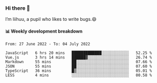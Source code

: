 ### Hi there 👋
I’m liihuu, a pupil who likes to write bugs.😄


#### 📊 Weekly development breakdown
<!--START_SECTION:waka-->

```text
From: 27 June 2022 - To: 04 July 2022

JavaScript   6 hrs 20 mins   █████████████░░░░░░░░░░░░   52.25 %
Vue.js       3 hrs 14 mins   ██████▓░░░░░░░░░░░░░░░░░░   26.74 %
Markdown     55 mins         ██░░░░░░░░░░░░░░░░░░░░░░░   07.66 %
JSON         55 mins         ██░░░░░░░░░░░░░░░░░░░░░░░   07.60 %
TypeScript   36 mins         █▒░░░░░░░░░░░░░░░░░░░░░░░   05.01 %
LESS         4 mins          ░░░░░░░░░░░░░░░░░░░░░░░░░   00.58 %
```

<!--END_SECTION:waka-->

<!--
**liihuu/liihuu** is a ✨ _special_ ✨ repository because its `README.md` (this file) appears on your GitHub profile.

Here are some ideas to get you started:

- 🔭 I’m currently working on ...
- 🌱 I’m currently learning ...
- 👯 I’m looking to collaborate on ...
- 🤔 I’m looking for help with ...
- 💬 Ask me about ...
- 📫 How to reach me: ...
- 😄 Pronouns: ...
- ⚡ Fun fact: ...
-->
